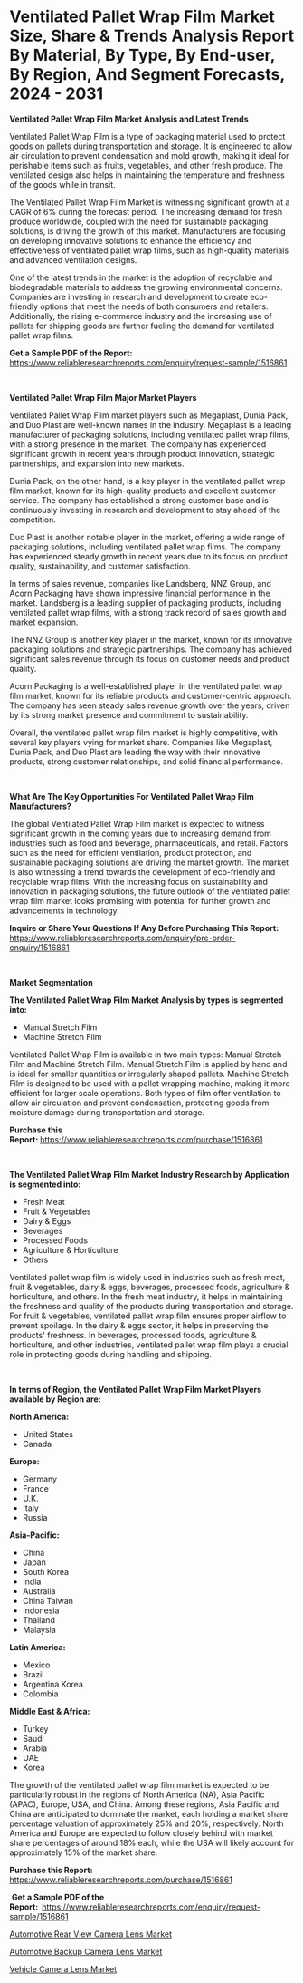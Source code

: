 <p><h1>Ventilated Pallet Wrap Film Market Size, Share & Trends Analysis Report By Material, By Type, By End-user, By Region, And Segment Forecasts, 2024 - 2031</h1></p><p><strong>Ventilated Pallet Wrap Film Market Analysis and Latest Trends</strong></p>
<p><p>Ventilated Pallet Wrap Film is a type of packaging material used to protect goods on pallets during transportation and storage. It is engineered to allow air circulation to prevent condensation and mold growth, making it ideal for perishable items such as fruits, vegetables, and other fresh produce. The ventilated design also helps in maintaining the temperature and freshness of the goods while in transit.</p><p>The Ventilated Pallet Wrap Film Market is witnessing significant growth at a CAGR of 6% during the forecast period. The increasing demand for fresh produce worldwide, coupled with the need for sustainable packaging solutions, is driving the growth of this market. Manufacturers are focusing on developing innovative solutions to enhance the efficiency and effectiveness of ventilated pallet wrap films, such as high-quality materials and advanced ventilation designs.</p><p>One of the latest trends in the market is the adoption of recyclable and biodegradable materials to address the growing environmental concerns. Companies are investing in research and development to create eco-friendly options that meet the needs of both consumers and retailers. Additionally, the rising e-commerce industry and the increasing use of pallets for shipping goods are further fueling the demand for ventilated pallet wrap films.</p></p>
<p><strong>Get a Sample PDF of the Report:&nbsp;</strong> <a href="https://www.reliableresearchreports.com/enquiry/request-sample/1516861">https://www.reliableresearchreports.com/enquiry/request-sample/1516861</a></p>
<p>&nbsp;</p>
<p><strong>Ventilated Pallet Wrap Film Major Market Players</strong></p>
<p><p>Ventilated Pallet Wrap Film market players such as Megaplast, Dunia Pack, and Duo Plast are well-known names in the industry. Megaplast is a leading manufacturer of packaging solutions, including ventilated pallet wrap films, with a strong presence in the market. The company has experienced significant growth in recent years through product innovation, strategic partnerships, and expansion into new markets.</p><p>Dunia Pack, on the other hand, is a key player in the ventilated pallet wrap film market, known for its high-quality products and excellent customer service. The company has established a strong customer base and is continuously investing in research and development to stay ahead of the competition.</p><p>Duo Plast is another notable player in the market, offering a wide range of packaging solutions, including ventilated pallet wrap films. The company has experienced steady growth in recent years due to its focus on product quality, sustainability, and customer satisfaction.</p><p>In terms of sales revenue, companies like Landsberg, NNZ Group, and Acorn Packaging have shown impressive financial performance in the market. Landsberg is a leading supplier of packaging products, including ventilated pallet wrap films, with a strong track record of sales growth and market expansion.</p><p>The NNZ Group is another key player in the market, known for its innovative packaging solutions and strategic partnerships. The company has achieved significant sales revenue through its focus on customer needs and product quality.</p><p>Acorn Packaging is a well-established player in the ventilated pallet wrap film market, known for its reliable products and customer-centric approach. The company has seen steady sales revenue growth over the years, driven by its strong market presence and commitment to sustainability.</p><p>Overall, the ventilated pallet wrap film market is highly competitive, with several key players vying for market share. Companies like Megaplast, Dunia Pack, and Duo Plast are leading the way with their innovative products, strong customer relationships, and solid financial performance.</p></p>
<p>&nbsp;</p>
<p><strong>What Are The Key Opportunities For Ventilated Pallet Wrap Film Manufacturers?</strong></p>
<p><p>The global Ventilated Pallet Wrap Film market is expected to witness significant growth in the coming years due to increasing demand from industries such as food and beverage, pharmaceuticals, and retail. Factors such as the need for efficient ventilation, product protection, and sustainable packaging solutions are driving the market growth. The market is also witnessing a trend towards the development of eco-friendly and recyclable wrap films. With the increasing focus on sustainability and innovation in packaging solutions, the future outlook of the ventilated pallet wrap film market looks promising with potential for further growth and advancements in technology.</p></p>
<p><strong>Inquire or Share Your Questions If Any Before Purchasing This Report:</strong> <a href="https://www.reliableresearchreports.com/enquiry/pre-order-enquiry/1516861">https://www.reliableresearchreports.com/enquiry/pre-order-enquiry/1516861</a></p>
<p>&nbsp;</p>
<p><strong>Market Segmentation</strong></p>
<p><strong>The Ventilated Pallet Wrap Film Market Analysis by types is segmented into:</strong></p>
<p><ul><li>Manual Stretch Film</li><li>Machine Stretch Film</li></ul></p>
<p><p>Ventilated Pallet Wrap Film is available in two main types: Manual Stretch Film and Machine Stretch Film. Manual Stretch Film is applied by hand and is ideal for smaller quantities or irregularly shaped pallets. Machine Stretch Film is designed to be used with a pallet wrapping machine, making it more efficient for larger scale operations. Both types of film offer ventilation to allow air circulation and prevent condensation, protecting goods from moisture damage during transportation and storage.</p></p>
<p><strong>Purchase this Report:&nbsp;</strong><a href="https://www.reliableresearchreports.com/purchase/1516861">https://www.reliableresearchreports.com/purchase/1516861</a></p>
<p>&nbsp;</p>
<p><strong>The Ventilated Pallet Wrap Film Market Industry Research by Application is segmented into:</strong></p>
<p><ul><li>Fresh Meat</li><li>Fruit & Vegetables</li><li>Dairy & Eggs</li><li>Beverages</li><li>Processed Foods</li><li>Agriculture & Horticulture</li><li>Others</li></ul></p>
<p><p>Ventilated pallet wrap film is widely used in industries such as fresh meat, fruit & vegetables, dairy & eggs, beverages, processed foods, agriculture & horticulture, and others. In the fresh meat industry, it helps in maintaining the freshness and quality of the products during transportation and storage. For fruit & vegetables, ventilated pallet wrap film ensures proper airflow to prevent spoilage. In the dairy & eggs sector, it helps in preserving the products' freshness. In beverages, processed foods, agriculture & horticulture, and other industries, ventilated pallet wrap film plays a crucial role in protecting goods during handling and shipping.</p></p>
<p>&nbsp;</p>
<p><strong>In terms of Region, the Ventilated Pallet Wrap Film Market Players available by Region are:</strong></p>
<p>
    <p> <strong> North America: </strong>
        <ul>
            <li>United States</li>
            <li>Canada</li>
        </ul>
        </p> 
    <p> <strong> Europe: </strong>
        <ul>
            <li>Germany</li>
            <li>France</li>
            <li>U.K.</li>
            <li>Italy</li>
            <li>Russia</li>
        </ul>
        </p> 
    <p> <strong> Asia-Pacific: </strong>
        <ul>
            <li>China</li>
            <li>Japan</li>
            <li>South Korea</li>
            <li>India</li>
            <li>Australia</li>
            <li>China Taiwan</li>
            <li>Indonesia</li>
            <li>Thailand</li>
            <li>Malaysia</li>
        </ul>
        </p> 
    <p> <strong> Latin America: </strong>
        <ul>
            <li>Mexico</li>
            <li>Brazil</li>
            <li>Argentina Korea</li>
            <li>Colombia</li>
        </ul>
        </p> 
    <p> <strong> Middle East & Africa: </strong>
        <ul>
            <li>Turkey</li>
            <li>Saudi</li>
            <li>Arabia</li>
            <li>UAE</li>
            <li>Korea</li>
        </ul>
    </p>
    </p>
<p><p>The growth of the ventilated pallet wrap film market is expected to be particularly robust in the regions of North America (NA), Asia Pacific (APAC), Europe, USA, and China. Among these regions, Asia Pacific and China are anticipated to dominate the market, each holding a market share percentage valuation of approximately 25% and 20%, respectively. North America and Europe are expected to follow closely behind with market share percentages of around 18% each, while the USA will likely account for approximately 15% of the market share.</p></p>
<p><strong>Purchase this Report: </strong><a href="https://www.reliableresearchreports.com/purchase/1516861">https://www.reliableresearchreports.com/purchase/1516861</a></p>
<p>&nbsp;<strong>Get a Sample PDF of the Report:&nbsp;&nbsp;</strong><a href="https://www.reliableresearchreports.com/enquiry/request-sample/1516861">https://www.reliableresearchreports.com/enquiry/request-sample/1516861</a></p>
<p><strong></strong></p>
<p><p><a href="https://view.publitas.com/reportprime-1/automotive-rear-view-camera-lens-market-research-report-provides-critical-insights-that-can-help-shape-business-development-and-investment-strategies/">Automotive Rear View Camera Lens Market</a></p><p><a href="https://view.publitas.com/reportprime-1/automotive-backup-camera-lens-market-research-report-the-key-to-successful-business-strategy-forecasted-for-period-from-2024-2031/">Automotive Backup Camera Lens Market</a></p><p><a href="https://view.publitas.com/reportprime-1/vehicle-camera-lens-market-dynamics-2024-2031-also-about-its-market-trends-projections-and-opportunities/">Vehicle Camera Lens Market</a></p></p>